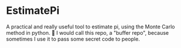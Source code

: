 # EstimatePi
A practical and really useful tool to estimate pi, using the Monte Carlo method in python.
👀 I would call this repo, a "buffer repo", because sometimes I use it to pass some secret code to people.
